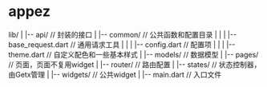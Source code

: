 # appez

lib/
|
|-- api/                                    // 封装的接口
|
|-- common/                                 // 公共函数和配置目录
|   |
|   |-- base_request.dart                   // 通用请求工具
|   |
|   |-- config.dart                         // 配置项
|   |
|   |-- theme.dart                          // 自定义配色和一些基本样式
|
|-- models/                                 // 数据模型
|
|-- pages/                                  // 页面，页面不复用widget
|
|-- router/                                 // 路由配置
|
|-- states/                                 // 状态控制器，由Getx管理
|
|-- widgets/                                // 公共widget
|
|-- main.dart                               // 入口文件
